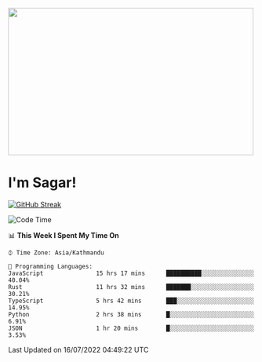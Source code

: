 
<img src="https://media.giphy.com/media/3ornk57KwDXf81rjWM/giphy.gif" width="500" height="300" frameBorder="0" class="giphy-embed" allowFullScreen></img>

#   I'm Sagar!
[![GitHub Streak](https://github-readme-streak-stats.herokuapp.com/?user=sgr2848)](https://git.io/streak-stats)
<!--START_SECTION:waka-->
![Code Time](http://img.shields.io/badge/Code%20Time-0%20secs-blue)

📊 **This Week I Spent My Time On** 

```text
⌚︎ Time Zone: Asia/Kathmandu

💬 Programming Languages: 
JavaScript               15 hrs 17 mins      ██████████░░░░░░░░░░░░░░░   40.04% 
Rust                     11 hrs 32 mins      ███████░░░░░░░░░░░░░░░░░░   30.21% 
TypeScript               5 hrs 42 mins       ███░░░░░░░░░░░░░░░░░░░░░░   14.95% 
Python                   2 hrs 38 mins       █░░░░░░░░░░░░░░░░░░░░░░░░   6.91% 
JSON                     1 hr 20 mins        █░░░░░░░░░░░░░░░░░░░░░░░░   3.53%

```


 Last Updated on 16/07/2022 04:49:22 UTC
<!--END_SECTION:waka-->
